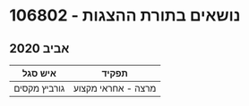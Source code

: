 # 106802 - נושאים בתורת ההצגות

## אביב 2020

| איש סגל | תפקיד |
| ---- | ---- |
| גורביץ מקסים | מרצה - אחראי מקצוע |

